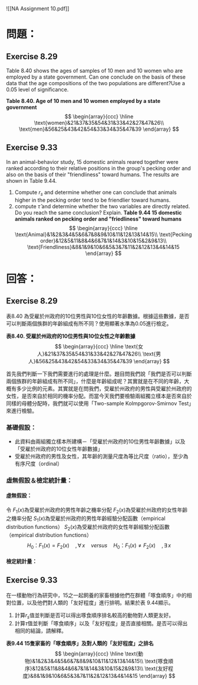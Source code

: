 ![[NA Assignment 10.pdf]]
# 問題：
## Exercise 8.29
Table 8.40 shows the ages of samples of 10 men and 10 women who are employed by a state government. Can one conclude on the basis of these data that the age compositions of the two populations are different?Use a 0.05 level of significance.

**Table 8.40.  Age of 10 men and 10 women employed by a state government**
$$
\begin{array}{ccc}
\hline
\text{women}&21&37&35&54&31&33&42&27&47&26\\
\text{men}&56&25&43&42&54&33&34&35&47&39
\end{array}
$$
## Exercise 9.33
In an animal-behavior study, 15 domestic animals reared together were ranked according to their relative positions in the group's pecking order and also on the basis of their "friendliness" toward humans. The results are shown in Table 9.44.
1. Compute $r_s$ and determine whether one can conclude that animals higher in the pecking order tend to be friendlier toward humans.
2. compute $\hat{\tau}$ and determine whether the two variables are directly related. Do you reach the same conclusion? Explain.
**Table 9.44 15 domestic animals ranked on pecking order and "friedliness" toward humans**
$$
\begin{array}{ccc}
\hline
\text{Animal}&1&2&3&4&5&6&7&8&9&10&11&12&13&14&15\\
\text{Pecking order}&12&5&11&8&4&6&7&1&14&3&10&15&2&9&13\\
\text{Friendliness}&8&1&9&10&6&5&3&7&11&2&12&13&4&14&15
\end{array}
$$
# 回答：
## Exercise 8.29
表8.40 為受雇於州政府的10位男性與10位女性的年齡數據。根據這些數據，是否可以判斷兩個族群的年齡組成有所不同？使用顯著水準為0.05進行檢定。

**表8.40.  受雇於州政府的10位男性與10位女性之年齡數據**
$$
\begin{array}{ccc}
\hline
\text{女人}&21&37&35&54&31&33&42&27&47&26\\
\text{男人}&56&25&43&42&54&33&34&35&47&39
\end{array}
$$

首先我們判斷一下我們需要進行的處理是什麼。題目問我們說「我們是否可以判斷兩個族群的年齡組成有所不同」，什麼是年齡組成呢？其實就是在不同的年齡，大概有多少比例的元素。其實就是在問我們，受雇於州政府的男性與受雇於州政府的女性，是否來自於相同的機率分配。而當今天我們要檢驗兩組獨立樣本是否來自於同樣的母體分配時，我們就可以使用「Two-sample Kolmpgorov-Smirnov Test」來進行檢驗。
### 基礎假設：
- 此資料由兩組獨立樣本所建構－「受雇於州政府的10位男性年齡數據」以及「受雇於州政府的10位女性年齡數據」
- 受雇於州政府的男性及女性，其年齡的測量尺度為等比尺度（ratio），至少為有序尺度（ordinal）
### 虛無假設＆檢定統計量：
#### 虛無假設：
令
$F_1(x)$為受雇於州政府的男性年齡之機率分配
$F_2(x)$為受雇於州政府的女性年齡之機率分配
$S_1(x)$為受雇於州政府的男性年齡經驗分配函數（empirical distribution functions）
$S_2(x)$為受雇於州政府的女性年齡經驗分配函數（empirical distribution functions）
$$
H_0\text{：}F_1(x)=F_2(x) \quad,\forall\,x\quad versus \quad H_0\text{：}F_1(x)\neq F_2(x)\quad ,\exists \,x 
$$
#### 檢定統計量：


## Exercise 9.33
在一樣動物行為研究中，15之一起飼養的家畜根據他們在群體「啄食順序」中的相對位置，以及他們對人類的「友好程度」進行排明。結果於表 9.44顯示。
1. 計算$r_s$值並判斷是否可以得出啄食順序排名較高的動物對人類更友好。
2. 計算$\hat{\tau}$值並判斷「啄食順序」以及「友好程度」是否直接相關。是否可以得出相同的結論，請解釋。

**表9.44 15隻家畜的「啄食順序」及對人類的「友好程度」之排名**
$$
\begin{array}{ccc}
\hline
\text{動物}&1&2&3&4&5&6&7&8&9&10&11&12&13&14&15\\
\text{啄食順序}&12&5&11&8&4&6&7&1&14&3&10&15&2&9&13\\
\text{友好程度}&8&1&9&10&6&5&3&7&11&2&12&13&4&14&15
\end{array}
$$

